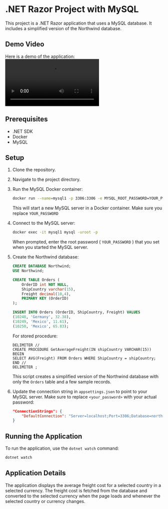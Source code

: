 # .NET Razor Project with MySQL

This project is a .NET Razor application that uses a MySQL database. It includes a simplified version of the Northwind database.

## Demo Video

Here is a demo of the application:
<video src="[URL](https://github.com/emadgit/blog/raw/main/midalia-blog/public/assets/meta5-demo.mp4)"></video>


## Prerequisites

- .NET SDK
- Docker
- MySQL

## Setup

1. Clone the repository.

2. Navigate to the project directory.

3. Run the MySQL Docker container:

    ```bash
    docker run --name=mysql1 -p 3306:3306 -e MYSQL_ROOT_PASSWORD=YOUR_PASSWORD -e MYSQL_DATABASE=mydatabase -d mysql:latest
    ```

    This will start a new MySQL server in a Docker container. Make sure you replace `YOUR_PASSWORD`

4. Connect to the MySQL server:

    ```bash
    docker exec -it mysql1 mysql -uroot -p
    ```

    When prompted, enter the root password ( `YOUR_PASSWORD` ) that you set when you started the MySQL server.

5. Create the Northwind database:

    ```sql
    CREATE DATABASE Northwind;
    USE Northwind;

    CREATE TABLE Orders (
        OrderID int NOT NULL,
        ShipCountry varchar(15),
        Freight decimal(10,4),
        PRIMARY KEY (OrderID)
    );

    INSERT INTO Orders (OrderID, ShipCountry, Freight) VALUES
    (10248, 'Germany', 32.38),
    (10249, 'Mexico', 11.61),
    (10250, 'Mexico', 65.83);
    ```

    For stored procedure: 

    ```
    DELIMITER //
    CREATE PROCEDURE GetAverageFreight(IN shipCountry VARCHAR(15))
    BEGIN
    SELECT AVG(Freight) FROM Orders WHERE ShipCountry = shipCountry;
    END //
    DELIMITER ;
    ```

    This script creates a simplified version of the Northwind database with only the `Orders` table and a few sample records.

6. Update the connection string in `appsettings.json` to point to your MySQL server. Make sure to replace `<your_password>` with your actual password:

    ```json
    "ConnectionStrings": {
        "DefaultConnection": "Server=localhost;Port=3306;Database=northwind;User=root;Password=<your_password>;"
    }
    ```

## Running the Application

To run the application, use the `dotnet watch` command:

```bash
dotnet watch
```

## Application Details
The application displays the average freight cost for a selected country in a selected currency. The freight cost is fetched from the database and converted to the selected currency when the page loads and whenever the selected country or currency changes.

